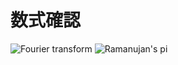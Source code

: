 # 数式確認

<img src="http://chart.apis.google.com/chart?cht=tx&chl=F(\omega)=\int_{-\infty}^{\infty} f(t)e^{-j\omega t} {\mathrm d}t" alt="Fourier transform" />

<img src="http://chart.apis.google.com/chart?cht=tx&chl=\frac{1}{\pi}=\frac{2\sqrt{2}}{99^{2}}\sum_{n=0}^{\infty}\frac{(4n)!(1103%2B26390n)}{(4^{n}99^{n}n!)^4}" alt="Ramanujan's pi" />
